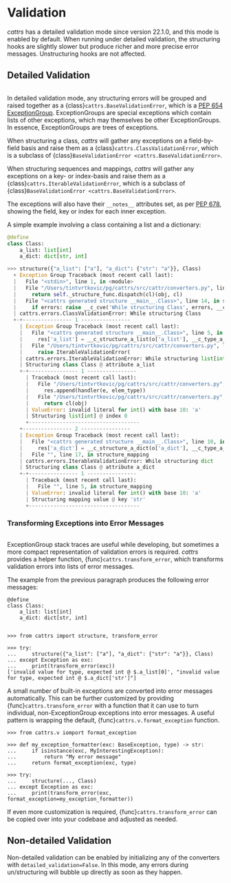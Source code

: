 # Validation

_cattrs_ has a detailed validation mode since version 22.1.0, and this mode is enabled by default.
When running under detailed validation, the structuring hooks are slightly slower but produce richer and more precise error messages.
Unstructuring hooks are not affected.

## Detailed Validation

```{versionadded} 22.1.0

```
In detailed validation mode, any structuring errors will be grouped and raised together as a {class}`cattrs.BaseValidationError`, which is a [PEP 654 ExceptionGroup](https://www.python.org/dev/peps/pep-0654/).
ExceptionGroups are special exceptions which contain lists of other exceptions, which may themselves be other ExceptionGroups.
In essence, ExceptionGroups are trees of exceptions.

When structuring a class, _cattrs_ will gather any exceptions on a field-by-field basis and raise them as a {class}`cattrs.ClassValidationError`, which is a subclass of {class}`BaseValidationError <cattrs.BaseValidationError>`.

When structuring sequences and mappings, _cattrs_ will gather any exceptions on a key- or index-basis and raise them as a {class}`cattrs.IterableValidationError`, which is a subclass of {class}`BaseValidationError <cattrs.BaseValidationError>`.

The exceptions will also have their `__notes__` attributes set, as per [PEP 678](https://www.python.org/dev/peps/pep-0678/), showing the field, key or index for each inner exception.

A simple example involving a class containing a list and a dictionary:

```python
@define
class Class:
    a_list: list[int]
    a_dict: dict[str, int]

>>> structure({"a_list": ["a"], "a_dict": {"str": "a"}}, Class)
  + Exception Group Traceback (most recent call last):
  |   File "<stdin>", line 1, in <module>
  |   File "/Users/tintvrtkovic/pg/cattrs/src/cattr/converters.py", line 276, in structure
  |     return self._structure_func.dispatch(cl)(obj, cl)
  |   File "<cattrs generated structure __main__.Class>", line 14, in structure_Class
  |     if errors: raise __c_cve('While structuring Class', errors, __cl)
  | cattrs.errors.ClassValidationError: While structuring Class
  +-+---------------- 1 ----------------
    | Exception Group Traceback (most recent call last):
    |   File "<cattrs generated structure __main__.Class>", line 5, in structure_Class
    |     res['a_list'] = __c_structure_a_list(o['a_list'], __c_type_a_list)
    |   File "/Users/tintvrtkovic/pg/cattrs/src/cattr/converters.py", line 457, in _structure_list
    |     raise IterableValidationError(
    | cattrs.errors.IterableValidationError: While structuring list[int]
    | Structuring class Class @ attribute a_list
    +-+---------------- 1 ----------------
      | Traceback (most recent call last):
      |   File "/Users/tintvrtkovic/pg/cattrs/src/cattr/converters.py", line 450, in _structure_list
      |     res.append(handler(e, elem_type))
      |   File "/Users/tintvrtkovic/pg/cattrs/src/cattr/converters.py", line 375, in _structure_call
      |     return cl(obj)
      | ValueError: invalid literal for int() with base 10: 'a'
      | Structuring list[int] @ index 0
      +------------------------------------
    +---------------- 2 ----------------
    | Exception Group Traceback (most recent call last):
    |   File "<cattrs generated structure __main__.Class>", line 10, in structure_Class
    |     res['a_dict'] = __c_structure_a_dict(o['a_dict'], __c_type_a_dict)
    |   File "", line 17, in structure_mapping
    | cattrs.errors.IterableValidationError: While structuring dict
    | Structuring class Class @ attribute a_dict
    +-+---------------- 1 ----------------
      | Traceback (most recent call last):
      |   File "", line 5, in structure_mapping
      | ValueError: invalid literal for int() with base 10: 'a'
      | Structuring mapping value @ key 'str'
      +------------------------------------
```

### Transforming Exceptions into Error Messages

```{versionadded} 23.1.0

```

ExceptionGroup stack traces are useful while developing, but sometimes a more compact representation of validation errors is required.
_cattrs_ provides a helper function, {func}`cattrs.transform_error`, which transforms validation errors into lists of error messages.

The example from the previous paragraph produces the following error messages:

```{testsetup} class
@define
class Class:
    a_list: list[int]
    a_dict: dict[str, int]
```

```{doctest} class

>>> from cattrs import structure, transform_error

>>> try:
...     structure({"a_list": ["a"], "a_dict": {"str": "a"}}, Class)
... except Exception as exc:
...     print(transform_error(exc))
['invalid value for type, expected int @ $.a_list[0]', "invalid value for type, expected int @ $.a_dict['str']"]
```

A small number of built-in exceptions are converted into error messages automatically.
This can be further customized by providing {func}`cattrs.transform_error` with a function that it can use to turn individual, non-ExceptionGroup exceptions into error messages.
A useful pattern is wrapping the default, {func}`cattrs.v.format_exception` function.

```
>>> from cattrs.v iomport format_exception

>>> def my_exception_formatter(exc: BaseException, type) -> str:
...     if isinstance(exc, MyInterestingException):
...         return "My error message"
...     return format_exception(exc, type)

>>> try:
...     structure(..., Class)
... except Exception as exc:
...     print(transform_error(exc, format_exception=my_exception_formatter))
```

If even more customization is required, {func}`cattrs.transform_error` can be copied over into your codebase and adjusted as needed.

## Non-detailed Validation

Non-detailed validation can be enabled by initializing any of the converters with `detailed_validation=False`.
In this mode, any errors during un/structuring will bubble up directly as soon as they happen.
